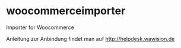 # woocommerceimporter
Importer for Woocommerce

Anleitung zur Anbindung findet man auf http://helpdesk.wawision.de
